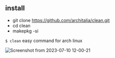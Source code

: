 

## install
* git clone https://github.com/architalia/clean.git
* cd clean
* makepkg -si

`$ clean` easy command for arch linux

![Screenshot from 2023-07-10 12-00-21](https://github.com/ArchItalia/Clean/assets/117321045/284eac38-c3cd-4d18-b144-258f1085702e)
